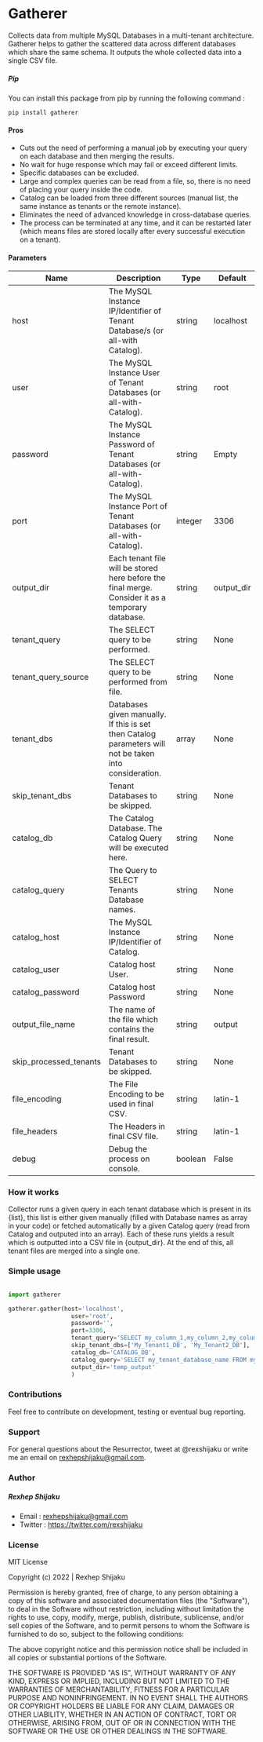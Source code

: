 # Gatherer
Collects data from multiple MySQL Databases in a multi-tenant architecture. Gatherer helps to gather the scattered data across different databases which share the same schema. It outputs the whole collected data into a single CSV file.

##### Pip
You can install this package from pip by running the following command :
```html
pip install gatherer
```

#### Pros

- Cuts out the need of performing a manual job by executing your query on each database and then merging the results.
- No wait for huge response which may fail or exceed different limits.
- Specific databases can be excluded.
- Large and complex queries can be read from a file, so, there is no need of placing your query inside the code.
- Catalog can be loaded from three different sources (manual list, the same instance as tenants or the remote instance).
- Eliminates the need of advanced knowledge in cross-database queries.
- The process can be terminated at any time, and it can be restarted later (which means files are stored locally after every successful execution on a tenant).

#### Parameters

Name | Description | Type | Default
--- | --- | --- | --- 
host | The MySQL Instance IP/Identifier of Tenant Database/s (or all-with Catalog). | string | localhost
user | The MySQL Instance User of Tenant Databases (or all-with-Catalog). | string | root
password | The MySQL Instance Password of Tenant Databases (or all-with-Catalog). | string | Empty
port | The MySQL Instance Port of Tenant Databases (or all-with-Catalog). | integer | 3306
output_dir |  Each tenant file will be stored here before the final merge. Consider it as a temporary database. | string | output_dir
tenant_query | The SELECT query to be performed. | string | None
tenant_query_source | The SELECT query to be performed from file. | string | None
tenant_dbs | Databases given manually. If this is set then Catalog parameters will not be taken into consideration. | array | None
skip_tenant_dbs | Tenant Databases to be skipped. | string | None
catalog_db | The Catalog Database. The Catalog Query will be executed here. | string | None
catalog_query | The Query to SELECT Tenants Database names. | string | None
catalog_host | The MySQL Instance IP/Identifier of Catalog.  | string | None
catalog_user | Catalog host User. | string | None
catalog_password | Catalog host Password | string | None
output_file_name | The name of the file which contains the final result. | string | output
skip_processed_tenants | Tenant Databases to be skipped. | string | None
file_encoding | The File Encoding to be used in final CSV. | string | latin-1
file_headers | The Headers in final CSV file. | string | latin-1
debug | Debug the process on console. | boolean | False



### How it works
Collector runs a given query in each tenant database which is present in its {list}, this list is either given manually (filled with Database names as array in your code) or fetched automatically by a given Catalog query (read from Catalog and outputed into an array).
Each of these runs yields a result which is outputted into a CSV file in {output_dir}. At the end of this, all tenant files are merged into a single one.

### Simple usage

```python

import gatherer

gatherer.gather(host='localhost',
                  user='root',
                  password='',
                  port=3306,
                  tenant_query='SELECT my_column_1,my_column_2,my_column_3 FROM my_table;',
                  skip_tenant_dbs=['My_Tenant1_DB', 'My_Tenant2_DB'],
                  catalog_db='CATALOG_DB',
                  catalog_query='SELECT my_tenant_database_name FROM my_tenants;',
                  output_dir='temp_output'
                  )

```

### Contributions 
Feel free to contribute on development, testing or eventual bug reporting.

### Support
For general questions about the Resurrector, tweet at @rexshijaku or write me an email on rexhepshijaku@gmail.com.

### Author
##### Rexhep Shijaku
 - Email : rexhepshijaku@gmail.com
 - Twitter : https://twitter.com/rexshijaku

### License
MIT License

Copyright (c) 2022 | Rexhep Shijaku

Permission is hereby granted, free of charge, to any person obtaining a copy of this software and associated documentation files (the "Software"), to deal in the Software without restriction, including without limitation the rights to use, copy, modify, merge, publish, distribute, sublicense, and/or sell copies of the Software, and to permit persons to whom the Software is furnished to do so, subject to the following conditions:

The above copyright notice and this permission notice shall be included in all copies or substantial portions of the Software.

THE SOFTWARE IS PROVIDED "AS IS", WITHOUT WARRANTY OF ANY KIND, EXPRESS OR IMPLIED, INCLUDING BUT NOT LIMITED TO THE WARRANTIES OF MERCHANTABILITY, FITNESS FOR A PARTICULAR PURPOSE AND NONINFRINGEMENT. IN NO EVENT SHALL THE AUTHORS OR COPYRIGHT HOLDERS BE LIABLE FOR ANY CLAIM, DAMAGES OR OTHER LIABILITY, WHETHER IN AN ACTION OF CONTRACT, TORT OR OTHERWISE, ARISING FROM, OUT OF OR IN CONNECTION WITH THE SOFTWARE OR THE USE OR OTHER DEALINGS IN THE SOFTWARE.
